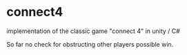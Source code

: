 # connect4
implementation of the classic game "connect 4" in unity / C#

So far no check for obstructing other players possible win.
